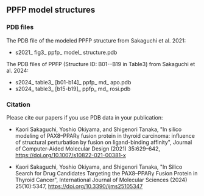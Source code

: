 PPFP model structures 
---------------------

### PDB files

The PDB file of the modeled PPFP structure from Sakaguchi et al. 2021:

- s2021_ fig3_ ppfp_ model_ structure.pdb


The PDB files of PPFP (Structure ID: B01--B19 in Table3) from Sakaguchi et al. 2024: 

- s2024_ table3_ [b01-b14]_ ppfp_ md_ apo.pdb
- s2024_ table3_ [b15-b19]_ ppfp_ md_ rosi.pdb


### Citation

Please cite our papers if you use PDB data in your publication:

- Kaori Sakaguchi, Yoshio Okiyama, and Shigenori Tanaka, 
"In silico modeling of PAX8–PPARγ fusion protein in thyroid carcinoma: influence of structural perturbation by fusion on ligand-binding affinity", Journal of Computer-Aided Molecular Design (2021) 35:629–642, https://doi.org/10.1007/s10822-021-00381-x

-  Kaori Sakaguchi, Yoshio Okiyama, and Shigenori Tanaka,
"In Silico Search for Drug Candidates Targeting the PAX8–PPARγ Fusion Protein in Thyroid Cancer", International Journal of Molecular Sciences (2024) 25(10):5347, https://doi.org/10.3390/ijms25105347

